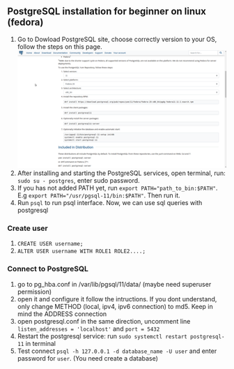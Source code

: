 ## PostgreSQL installation for beginner on linux (fedora)
1. Go to Dowload PostgreSQL site, choose correctly version to your OS, follow the steps on this page.
![Choose version](/image/choose.png)
2. After installing and starting the PostgreSQL services, open terminal, run: `sudo su - postgres`, enter sudo password.
3. If you has not added PATH yet, run `export PATH="path_to_bin:$PATH"`. E.g `export PATH="/usr/pgsql-11/bin:$PATH"`. Then run it.
4. Run `psql` to run psql interface. Now, we can use sql queries with postgresql
### Create user
1. `CREATE USER username;`
2. `ALTER USER username WITH ROLE1 ROLE2....;`
### Connect to PostgreSQL
1. go to pg_hba.conf in /var/lib/pgsql/11/data/ (maybe need superuser permission)
2. open it and configure it follow the intructions. If you dont understand, only change METHOD (local, ipv4, ipv6 connection) to md5. Keep in mind the ADDRESS connection
3. open postgresql.conf in the same direction, uncomment line `listen_addresses = 'localhost'` and `port = 5432`
4. Restart the postgresql service: run `sudo systemctl restart postgresql-11` in terminal
5. Test connect `psql -h 127.0.0.1 -d database_name -U user` and enter password for `user`. (You need create a database)
